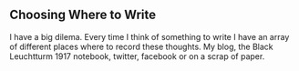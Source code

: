 ## Choosing Where to Write

I have a big dilema. Every time I think of something to write I have an array of different places where to record these thoughts. My blog, the Black Leuchtturm 1917 notebook, twitter, facebook or on a scrap of paper. 